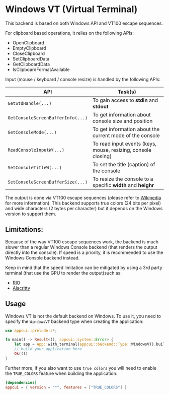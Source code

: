 # Windows VT (Virtual Terminal)

This backend is based on both Windows API and VT100 escape sequences.

For clipboard based operations, it relies on the following APIs:
* OpenClipboard
* EmptyClipboard
* CloseClipboard
* SetClipboardData
* GetClipboardData
* IsClipboardFormatAvailable

Input (mouse / keyboard / console resize) is handled by the following APIs:

| API                               | Task(s)                                                            |
| --------------------------------- | ------------------------------------------------------------------ |
| `GetStdHandle(...)`               | To gain access to **stdin** and **stdout**                         |
| `GetConsoleScreenBufferInfo(...)` | To get information about console size and position                 |
| `GetConsoleMode(...)`             | To get information about the current mode of the console           |
| `ReadConsoleInputW(...)`          | To read input events (keys, mouse, resizing, console closing)      |
| `SetConsoleTitleW(...)`           | To set the title (caption) of the console                          |
| `SetConsoleScreenBufferSize(...)` | To resize the console to a specific **width** and **heighr**       |

The output is done via VT100 escape sequences (please refer to [Wikipedia](https://en.wikipedia.org/wiki/ANSI_escape_code) for more information). This backend supports true colors (24 bits per pixel) and wide characters (2 bytes per character) but it depends on the Windows version to support them.

## Limitations:

Because of the way VT100 escape sequences work, the backend is much slower than a regular Windows Console backend (that renders the output directly into the console). If speed is a priority, it is recommended to use the Windows Console backend instead.

Keep in mind that the speed limitation can be mitigated by using a 3rd party terminal (that use the GPU to render the output)such as:
* [RIO](https://rioterm.com/)
* [Alacritty](https://alacritty.org/)

## Usage

Windows VT is not the default backend on Windows. To use it, you need to specify the `WindowsVT` backend type when creating the application:

```rust
use appcui::prelude::*;

fn main() -> Result<(), appcui::system::Error> {
    let app = App::with_terminal(appcui::backend::Type::WindowsVT).build()?;
    // build your application here
    Ok(())
}
```

Further more, if you also want to use `true colors` you will need to enable the `TRUE_COLORS` feature when building the application:

```toml
[dependencies]
appcui = { version = "*", features = ["TRUE_COLORS"] }
```






